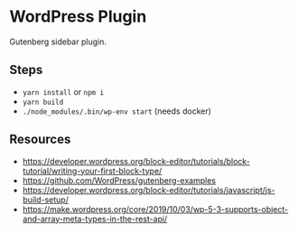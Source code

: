 # WordPress Plugin

Gutenberg sidebar plugin.

## Steps

- `yarn install` or `npm i`
- `yarn build`
- `./node_modules/.bin/wp-env start` (needs docker)

## Resources

- https://developer.wordpress.org/block-editor/tutorials/block-tutorial/writing-your-first-block-type/
- https://github.com/WordPress/gutenberg-examples
- https://developer.wordpress.org/block-editor/tutorials/javascript/js-build-setup/
- https://make.wordpress.org/core/2019/10/03/wp-5-3-supports-object-and-array-meta-types-in-the-rest-api/
